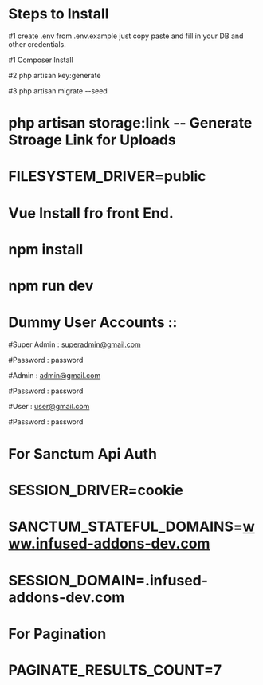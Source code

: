 # Steps to Install

#1 create .env from .env.example just copy paste and fill in your DB and other credentials.

#1 Composer Install

#2 php artisan key:generate

#3 php artisan migrate --seed

# php artisan storage:link  -- Generate Stroage Link for Uploads

# FILESYSTEM_DRIVER=public


# Vue Install fro front End.

# npm install
# npm run dev

# Dummy User Accounts ::

#Super Admin : superadmin@gmail.com 

#Password : password

#Admin : admin@gmail.com 

#Password : password

#User : user@gmail.com 

#Password : password

# For Sanctum Api Auth 

# SESSION_DRIVER=cookie

# SANCTUM_STATEFUL_DOMAINS=www.infused-addons-dev.com
# SESSION_DOMAIN=.infused-addons-dev.com

# For Pagination

# PAGINATE_RESULTS_COUNT=7